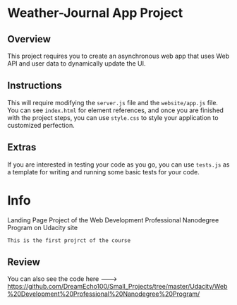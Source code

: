 # Weather-Journal App Project

## Overview
This project requires you to create an asynchronous web app that uses Web API and user data to dynamically update the UI. 

## Instructions
This will require modifying the `server.js` file and the `website/app.js` file. You can see `index.html` for element references, and once you are finished with the project steps, you can use `style.css` to style your application to customized perfection.

## Extras
If you are interested in testing your code as you go, you can use `tests.js` as a template for writing and running some basic tests for your code.

# Info
Landing Page Project of the Web Development Professional Nanodegree Program on Udacity site

```
This is the first projrct of the course
```

## Review
You can also see the code here ---> https://github.com/DreamEcho100/Small_Projects/tree/master/Udacity/Web%20Development%20Professional%20Nanodegree%20Program/